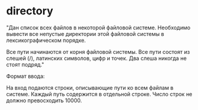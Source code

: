 # directory
"Дан список всех файлов в некоторой файловой системе. Необходимо вывести все непустые директории этой файловой системы в лексикографическом порядке.

Все пути начинаются от корня файловой системы. Все пути состоят из слешей (/), латинских символов, цифр и точек. Два слеша никогда не стоят подряд."

Формат ввода:

На вход подаются строки, описывающие пути ко всем файлам в системе. Каждый путь содержится в отдельной строке. Число строк не должно превосходить 10000.

